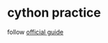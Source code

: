 # cython practice

follow [official guide](https://cython.readthedocs.io/en/latest/src/tutorial/cython_tutorial.html)
